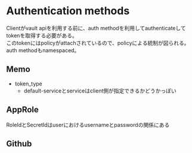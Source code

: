 # Authentication methods

Clientがvault apiを利用する前に、auth methodを利用してauthenticateしてtokenを取得する必要がある。    
このtokenにはpolicyがattachされているので、policyによる統制が図られる。  
auth methodもnamespaced。

## Memo

* token_type
  * default-serviceとserviceはclient側が指定できるかどうかっぽい

## AppRole

RoleIdとSecretIdはuserにおけるusernameとpasswordの関係にある

## Github